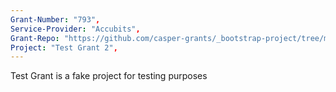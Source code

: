 ```yaml
---
Grant-Number: "793", 
Service-Provider: "Accubits", 
Grant-Repo: "https://github.com/casper-grants/_bootstrap-project/tree/main/793_Fondant", 
Project: "Test Grant 2",
---
```

<!--lang:en--> 
Test Grant is a fake project for testing purposes
<!--lang:es--] 
test
<!--lang:de--] 
test
<!--lang:fr--] 
test
<!--lang:pl--] 
test
<!--lang:uk--] 
test
[!--lang:*-->  

